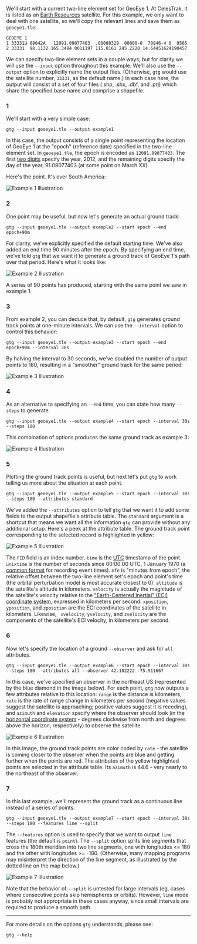 We'll start with a current two-line element set for GeoEye 1. At CelesTrak, it is listed as an [Earth Resources](http://www.celestrak.com/NORAD/elements/resource.txt) satellite. For this example, we only want to deal with one satellite, so we'll copy the relevant lines and save them as `geoeye1.tle`:

	GEOEYE 1                
	1 33331U 08042A   12091.09077403  .00000328  00000-0  70846-4 0  9565
	2 33331  98.1132 165.3484 0011197 115.0161 245.2220 14.64451624190457

We can specify two-line element sets in a couple ways, but for clarity we will use the `--input` option throughout this example. We'll also use the `--output` option to explicitly name the output files. (Otherwise, `gtg` would use the satellite number, `33331`, as the default name.) In each case here, the output will consist of a set of four files (.shp, .shx, .dbf, and .prj) which share the specified base name and comprise a shapefile.

### 1

We'll start with a very simple case:

	gtg --input geoeye1.tle --output example1

In this case, the output consists of a single point representing the location of GeoEye 1 at the "epoch" (reference date) specified in the two-line element set. In `geoeye1.tle`, the epoch is encoded as `12091.09077403`. The first [two digits](http://www.celestrak.com/columns/v04n03/#FAQ04) specify the year, 2012, and the remaining digits specify the day of the year, 91.09077403 (at some point on March XX).

Here's the point. It's over South America:

![Example 1 Illustration](Images/1.png)

### 2

One point may be useful, but now let's generate an actual ground track:

	gtg --input geoeye1.tle --output example2 --start epoch --end epoch+90m

For clarity, we've explicitly specified the default starting time. We've also added an end time 90 minutes after the epoch. By specifying an end time, we've told `gtg` that we want it to generate a ground track of GeoEye 1's path over that period. Here's what it looks like:

![Example 2 Illustration](Images/2.png)

A series of 90 points has produced, starting with the same point we saw in example 1.

### 3

From example 2, you can deduce that, by default, `gtg` generates ground track points at one-minute intervals. We can use the `--interval` option to control this behavior:

	gtg --input geoeye1.tle --output example3 --start epoch --end epoch+90m --interval 30s

By halving the interval to 30 seconds, we've doubled the number of output points to 180, resulting in a "smoother" ground track for the same period:

![Example 3 Illustration](Images/3.png)

### 4

As an alternative to specifying an `--end` time, you can state how many `--steps` to generate.

	gtg --input geoeye1.tle --output example4 --start epoch --interval 30s --steps 180

This combination of options produces the same ground track as example 3:

![Example 4 Illustration](Images/4.png)

### 5

Plotting the ground track points is useful, but next let's put `gtg` to work telling us more about the situation at each point.

	gtg --input geoeye1.tle --output example5 --start epoch --interval 30s --steps 180 --attributes standard

We've added the `--attributes` option to tell `gtg` that we want it to add some fields to the output shapefile's attribute table. The `standard` argument is a shortcut that means we want all the information `gtg` can provide without any additional setup. Here's a peek at the attribute table. The ground track point corresponding to the selected record is highlighted in yellow:

![Example 5 Illustration](Images/5.png)

The `FID` field is an index number. `time` is the [UTC](https://en.wikipedia.org/wiki/Coordinated_Universal_Time) timestamp of the point. `unixtime` is the number of seconds since 00:00:00 UTC, 1 January 1970 (a [common format](https://en.wikipedia.org/wiki/Unix_time) for recording event times). `mfe` is "minutes from epoch", the relative offset between the two-line element set's epoch and point's time (the orbital perturbation model is most accurate closest to 0). `altitude` is the satellite's altitude in kilometers. `velocity` is actually the magnitude of the satellite's velocity relative to the ["Earth-Centered Inertial" (ECI) coordinate system](http://www.celestrak.com/columns/v02n01/), expressed in kilometers per second. `xposition`, `yposition`, and `zposition` are the ECI coordinates of the satellite in kilometers. Likewise, ` xvelocity`, `yvelocity`, and `zvelocity` are the components of the satellite's ECI velocity, in kilometers per second.

### 6

Now let's specify the location of a ground `--observer` and ask for `all` attributes.

	gtg --input geoeye1.tle --output example6 --start epoch --interval 30s --steps 180 --attributes all --observer 42.102222 -75.911667

In this case, we've specified an observer in the northeast US (represented by the blue diamond in the image below). For each point, `gtg` now outputs a few attributes relative to this location: `range` is the distance is kilometers, `rate` is the rate of range change in kilometers per second (negative values suggest the satellite is approaching; positive values suggest it is receding), and `azimuth` and `elevation` specify where the observer should look (in the [horizontal coordinate system](http://en.wikipedia.org/wiki/Horizontal_coordinate_system) - degrees clockwise from north and degrees above the horizon, respectively) to observe the satellite.

![Example 6 Illustration](Images/6.png)

In this image, the ground track points are color coded by `rate` - the satellite is coming closer to the observer when the points are blue and getting further when the points are red. The attributes of the yellow highlighted points are selected in the attribute table. Its `azimuth` is 44.6 - very nearly to the northeast of the observer.

### 7

In this last example, we'll represent the ground track as a continuous line instead of a series of points.

	gtg --input geoeye1.tle --output example7 --start epoch --interval 30s --steps 180 --features line --split

The `--features` option is used to specify that we want to output `line` features (the default is `point`). The `--split` option splits line segments that cross the 180th meridian into two line segments, one with longitudes <= 180 and the other with longitudes >= -180. (Otherwise, many mapping programs may misinterpret the direction of the line segment, as illustrated by the dotted line on the map below.)

![Example 7 Illustration](Images/7.png)

Note that the behavior of `--split` is untested for large intervals (eg, cases where consecutive points skip hemispheres or orbits). However, `line` mode is probably not appropriate in these cases anyway, since small intervals are required to produce a smooth path.

---

For more details on the options `gtg` understands, please see:

	gtg --help
